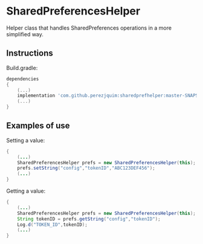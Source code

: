 # SharedPreferencesHelper

Helper class that handles SharedPreferences operations in a more simplified way.

## Instructions

Build.gradle:
```gradle
dependencies
{
	(...)
	implementation 'com.github.perezjquim:sharedprefhelper:master-SNAPSHOT'
	(...)
}
```

## Examples of use

Setting a value:
```java
{
	(...)
	SharedPreferencesHelper prefs = new SharedPreferencesHelper(this);
	prefs.setString("config","tokenID","ABC123DEF456");
	(...)
}
```

Getting a value:
```java
{
	(...)
	SharedPreferencesHelper prefs = new SharedPreferencesHelper(this);
	String tokenID = prefs.getString("config","tokenID");
	Log.d("TOKEN_ID",tokenID);
	(...)
}
```
